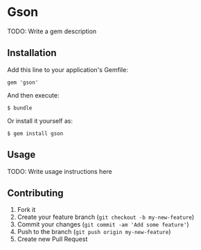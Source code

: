 # Gson

TODO: Write a gem description

## Installation

Add this line to your application's Gemfile:

    gem 'gson'

And then execute:

    $ bundle

Or install it yourself as:

    $ gem install gson

## Usage

TODO: Write usage instructions here

## Contributing

1. Fork it
2. Create your feature branch (`git checkout -b my-new-feature`)
3. Commit your changes (`git commit -am 'Add some feature'`)
4. Push to the branch (`git push origin my-new-feature`)
5. Create new Pull Request
